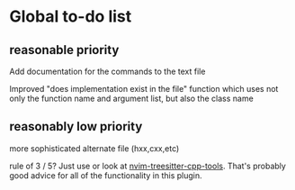 # Global to-do list

## reasonable priority

Add documentation for the commands to the text file

Improved "does implementation exist in the file" function which uses not only the
function name and argument list, but also the class name

## reasonably low priority

more sophisticated alternate file (hxx,cxx,etc)

rule of 3 / 5? Just use or look at [nvim-treesitter-cpp-tools](https://github.com/Badhi/nvim-treesitter-cpp-tools). That's probably good advice for all of the functionality in this plugin.

